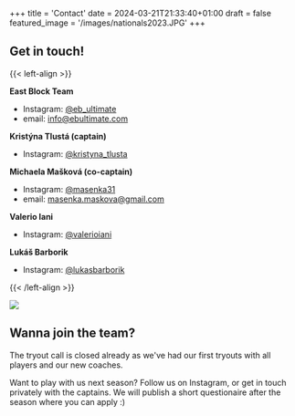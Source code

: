 +++
title = 'Contact'
date = 2024-03-21T21:33:40+01:00
draft = false
featured_image = '/images/nationals2023.JPG'
+++

## Get in touch! 

<i class="fa-solid fa-search"></i>

{{< left-align >}}

**East Block Team**

- Instagram: [@eb_ultimate](https://www.instagram.com/eb_ultimate)
- email: info@ebultimate.com

**Kristýna Tlustá (captain)**
- Instagram: [@kristyna_tlusta](https://www.instagram.com/kristyna_tlusta)

**Michaela Mašková (co-captain)**
- Instagram: [@masenka31](https://www.instagram.com/masenka31)
- email: masenka.maskova@gmail.com

**Valerio Iani**
- Instagram: [@valerioiani](https://www.instagram.com/valerioiani)

**Lukáš Barborik**
- Instagram: [@lukasbarborik](https://www.instagram.com/lukasbarborik)

{{< /left-align >}}

![](/images/hug.JPG)

## Wanna join the team?

The tryout call is closed already as we've had our first tryouts with all players and our new coaches.

Want to play with us next season? Follow us on Instagram, or get in touch privately with the captains. We will publish a short questionaire after the season where you can apply :)


